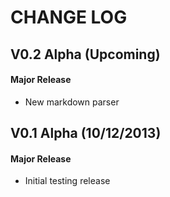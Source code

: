 CHANGE LOG
==========


## V0.2 Alpha (Upcoming)
#### Major Release

* New markdown parser


## V0.1 Alpha (10/12/2013)
#### Major Release

* Initial testing release
